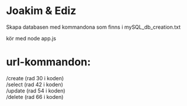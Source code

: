 # Joakim & Ediz

Skapa databasen med kommandona som finns i mySQL_db_creation.txt

kör med node app.js

# url-kommandon:
/create (rad 30 i koden) <br>
/select (rad 42 i koden) <br>
/update (rad 54 i koden) <br>
/delete (rad 66 i koden)
